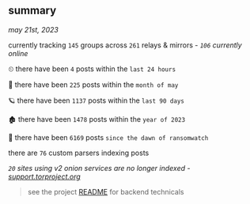 
## summary
_may 21st, 2023_

currently tracking `145` groups across `261` relays & mirrors - _`106` currently online_

⏲ there have been `4` posts within the `last 24 hours`

🦈 there have been `225` posts within the `month of may`

🪐 there have been `1137` posts within the `last 90 days`

🏚 there have been `1478` posts within the `year of 2023`

🦕 there have been `6169` posts `since the dawn of ransomwatch`

there are `76` custom parsers indexing posts

_`20` sites using v2 onion services are no longer indexed - [support.torproject.org](https://support.torproject.org/onionservices/v2-deprecation/)_

> see the project [README](https://github.com/joshhighet/ransomwatch#ransomwatch--) for backend technicals
